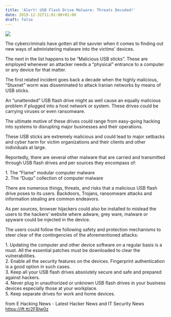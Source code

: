 ```yaml
---
title: 'Alert! USB Flash Drive Malware: Threats Decoded!'
date: 2019-12-31T11:01:00+01:00
draft: false
---
```


[![](https://1.bp.blogspot.com/-rWD160VcGY0/XgpAf1m00KI/AAAAAAAAJUw/F1aHNEJtLngKXAenmbqGUD6EhcBu33UrwCLcBGAsYHQ/s640/111.jpg)](https://1.bp.blogspot.com/-rWD160VcGY0/XgpAf1m00KI/AAAAAAAAJUw/F1aHNEJtLngKXAenmbqGUD6EhcBu33UrwCLcBGAsYHQ/s1600/111.jpg)

  

The cybercriminals have gotten all the savvier when it comes to finding out new ways of administering malware into the victims’ devices.  
  
The next in the list happens to be “Malicious USB sticks”. These are employed whenever an attacker needs a “physical” entrance to a computer or any device for that matter.  
  
The first related incident goes back a decade when the highly malicious, “Stuxnet” worm was disseminated to attack Iranian networks by means of USB sticks.  
  
An “unattended” USB flash drive might as well cause an equally malicious problem if plugged into a host network or system. These drives could be carrying viruses or even ransomware.  
  
The ultimate motive of these drives could range from easy-going hacking into systems to disrupting major businesses and their operations.  
  
These USB sticks are extremely malicious and could lead to major setbacks and cyber harm for victim organizations and their clients and other individuals at large.  
  
Reportedly, there are several other malware that are carried and transmitted through USB flash drives and per sources they encompass of:  
  
1\. The “Flame” modular computer malware  
2\. The “Duqu” collection of computer malware  
  
  
There are numerous things, threats, and risks that a malicious USB flash drive poses to its users. Backdoors, Trojans, ransomware attacks and information stealing are common endeavors.  
  
  
As per sources, browser hijackers could also be installed to mislead the users to the hackers’ website where adware, grey ware, malware or spyware could be injected in the device.  
  
The users could follow the following safety and protection mechanisms to steer clear of the contingencies of the aforementioned attacks:  
  
1\. Updating the computer and other device software on a regular basis is a must. All the essential patches must be downloaded to clear the vulnerabilities.  
2\. Enable all the security features on the devices. Fingerprint authentication is a good option in such cases.  
3\. Keep all your USB flash drives absolutely secure and safe and prepared against hackers.  
4\. Never plug in unauthorized or unknown USB flash drives in your business devices especially those at your workplace.  
5\. Keep separate drives for work and home devices.  
  

  
  
from E Hacking News - Latest Hacker News and IT Security News https://ift.tt/2F8lw0z
